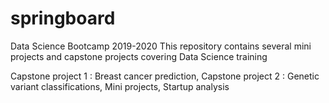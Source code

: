 # springboard
Data Science Bootcamp 2019-2020 
This repository contains several mini projects and capstone projects covering Data Science training

Capstone project 1 : Breast cancer prediction, 
Capstone project 2 : Genetic variant classifications,
Mini projects, Startup analysis

